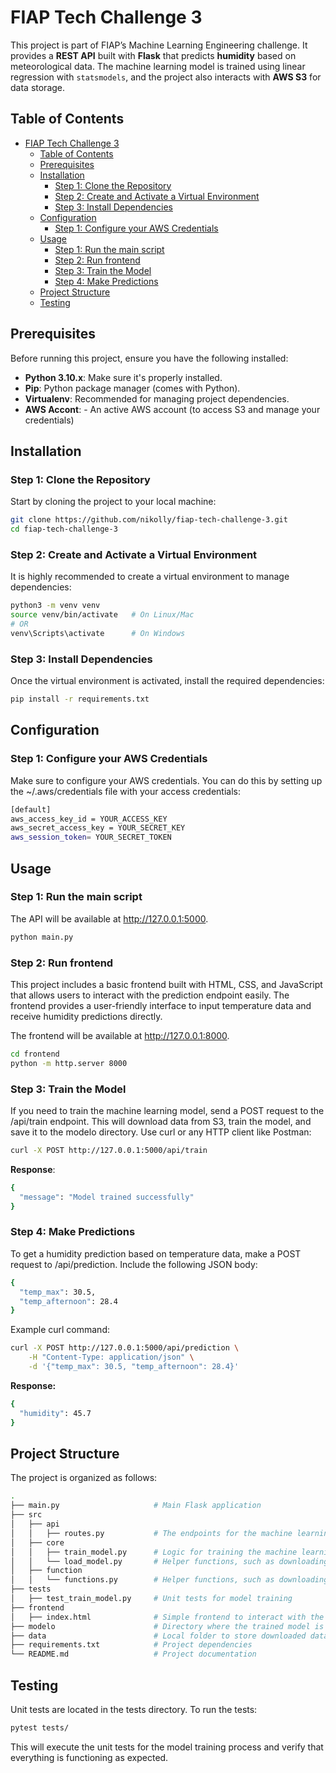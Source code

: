 # FIAP Tech Challenge 3

This project is part of FIAP’s Machine Learning Engineering challenge. It provides a **REST API** built with **Flask** that predicts **humidity** based on meteorological data. The machine learning model is trained using linear regression with `statsmodels`, and the project also interacts with **AWS S3** for data storage.

## Table of Contents

- [FIAP Tech Challenge 3](#fiap-tech-challenge-3)
  - [Table of Contents](#table-of-contents)
  - [Prerequisites](#prerequisites)
  - [Installation](#installation)
    - [Step 1: Clone the Repository](#step-1-clone-the-repository)
    - [Step 2: Create and Activate a Virtual Environment](#step-2-create-and-activate-a-virtual-environment)
    - [Step 3: Install Dependencies](#step-3-install-dependencies)
  - [Configuration](#configuration)
    - [Step 1: Configure your AWS Credentials](#step-1-configure-your-aws-credentials)
  - [Usage](#usage)
    - [Step 1: Run the main script](#step-1-run-the-main-script)
    - [Step 2: Run frontend](#step-2-run-frontend)
    - [Step 3: Train the Model](#step-3-train-the-model)
    - [Step 4: Make Predictions](#step-4-make-predictions)
  - [Project Structure](#project-structure)
  - [Testing](#testing)

## Prerequisites

Before running this project, ensure you have the following installed:

- **Python 3.10.x**: Make sure it's properly installed.
- **Pip**: Python package manager (comes with Python).
- **Virtualenv**: Recommended for managing project dependencies.
- **AWS Accont**: - An active AWS account (to access S3 and manage your credentials)

## Installation

### Step 1: Clone the Repository

Start by cloning the project to your local machine:

```bash
git clone https://github.com/nikolly/fiap-tech-challenge-3.git
cd fiap-tech-challenge-3
```

### Step 2: Create and Activate a Virtual Environment

It is highly recommended to create a virtual environment to manage dependencies:

```bash
python3 -m venv venv
source venv/bin/activate   # On Linux/Mac
# OR
venv\Scripts\activate      # On Windows
```

### Step 3: Install Dependencies

Once the virtual environment is activated, install the required dependencies:

```bash
pip install -r requirements.txt
```

## Configuration

### Step 1: Configure your AWS Credentials

Make sure to configure your AWS credentials. You can do this by setting up the ~/.aws/credentials file with your access credentials:

```bash
[default]
aws_access_key_id = YOUR_ACCESS_KEY
aws_secret_access_key = YOUR_SECRET_KEY
aws_session_token= YOUR_SECRET_TOKEN
```

## Usage

### Step 1: Run the main script

The API will be available at <http://127.0.0.1:5000>.

```bash
python main.py
```

### Step 2: Run frontend

This project includes a basic frontend built with HTML, CSS, and JavaScript that allows users to interact with the prediction endpoint easily. The frontend provides a user-friendly interface to input temperature data and receive humidity predictions directly.

The frontend will be available at <http://127.0.0.1:8000>.

```bash
cd frontend
python -m http.server 8000
```

### Step 3: Train the Model

If you need to train the machine learning model, send a POST request to the /api/train endpoint. This will download data from S3, train the model, and save it to the modelo directory.
Use curl or any HTTP client like Postman:

```bash
curl -X POST http://127.0.0.1:5000/api/train
```

**Response**:

```bash
{
  "message": "Model trained successfully"
}
```

### Step 4: Make Predictions

To get a humidity prediction based on temperature data, make a POST request to /api/prediction. Include the following JSON body:

```bash
{
  "temp_max": 30.5,
  "temp_afternoon": 28.4
}
```

Example curl command:

```bash
curl -X POST http://127.0.0.1:5000/api/prediction \
    -H "Content-Type: application/json" \
    -d '{"temp_max": 30.5, "temp_afternoon": 28.4}'
```

**Response:**

```bash
{
  "humidity": 45.7
}
```

## Project Structure

The project is organized as follows:

```bash
.
├── main.py                     # Main Flask application
├── src
│   ├── api
│   │   ├── routes.py           # The endpoints for the machine learning model
│   ├── core
│   │   ├── train_model.py      # Logic for training the machine learning model
│   │   └── load_model.py       # Helper functions, such as downloading data from S3
│   ├── function
│   │   └── functions.py        # Helper functions, such as downloading data from S3
├── tests
│   ├── test_train_model.py     # Unit tests for model training
├── frontend
│   ├── index.html              # Simple frontend to interact with the prediction API
├── modelo                      # Directory where the trained model is saved
├── data                        # Local folder to store downloaded data from S3
├── requirements.txt            # Project dependencies
└── README.md                   # Project documentation
```

## Testing

Unit tests are located in the tests directory. To run the tests:

```bash
pytest tests/
```

This will execute the unit tests for the model training process and verify that everything is functioning as expected.
